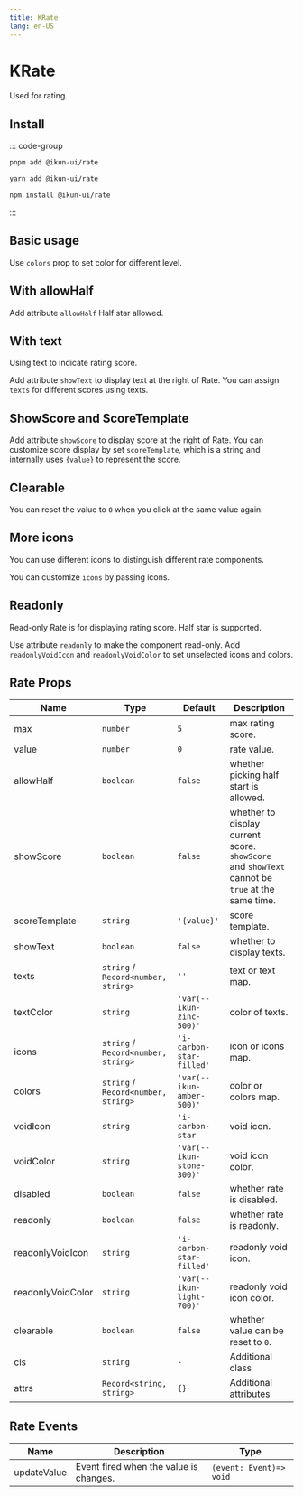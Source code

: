 ```yaml
---
title: KRate
lang: en-US
---
```


# KRate

Used for rating.

## Install

::: code-group

```bash [pnpm]
pnpm add @ikun-ui/rate
```

```bash [yarn]
yarn add @ikun-ui/rate
```

```bash [npm]
npm install @ikun-ui/rate
```

:::

## Basic usage

Use `colors` prop to set color for different level.

<demo src="../../../../example/rate/basic.svelte"  github='Rate'></demo>

## With allowHalf

Add attribute `allowHalf` Half star allowed.

<demo src="../../../../example/rate/allow-half.svelte"  github='Rate'></demo>

## With text

Using text to indicate rating score.

Add attribute `showText` to display text at the right of Rate. You can assign `texts` for different scores using texts.

<demo src="../../../../example/rate/with-text.svelte" github='Rate'></demo>

## ShowScore and ScoreTemplate

Add attribute `showScore` to display score at the right of Rate. You can customize score display by set `scoreTemplate`, which is a string and internally uses `{value}` to represent the score.

<demo src="../../../../example/rate/score-template.svelte" github='Rate'></demo>

## Clearable

You can reset the value to `0` when you click at the same value again.

<demo src="../../../../example/rate/clearable.svelte" github='Rate'></demo>

## More icons

You can use different icons to distinguish different rate components.

You can customize `icons` by passing icons.

<demo src="../../../../example/rate/more-icon.svelte" github='Rate'></demo>

## Readonly

Read-only Rate is for displaying rating score. Half star is supported.

Use attribute `readonly` to make the component read-only. Add `readonlyVoidIcon` and `readonlyVoidColor` to set unselected icons and colors.

<demo src="../../../../example/rate/readonly.svelte" github='Rate'></demo>

## Rate Props

| Name              | Type                                | Default                   | Description                                                                                     |
| ----------------- | ----------------------------------- | ------------------------- | ----------------------------------------------------------------------------------------------- |
| max               | `number`                            | `5`                       | max rating score.                                                                               |
| value             | `number`                            | `0`                       | rate value.                                                                                     |
| allowHalf         | `boolean`                           | `false`                   | whether picking half start is allowed.                                                          |
| showScore         | `boolean`                           | `false`                   | whether to display current score. `showScore` and `showText` cannot be `true` at the same time. |
| scoreTemplate     | `string`                            | `'{value}'`               | score template.                                                                                 |
| showText          | `boolean`                           | `false`                   | whether to display texts.                                                                       |
| texts             | `string` / `Record<number, string>` | `''`                      | text or text map.                                                                               |
| textColor         | `string`                            | `'var(--ikun-zinc-500)'`  | color of texts.                                                                                 |
| icons             | `string` / `Record<number, string>` | `'i-carbon-star-filled'`  | icon or icons map.                                                                              |
| colors            | `string` / `Record<number, string>` | `'var(--ikun-amber-500)'` | color or colors map.                                                                            |
| voidIcon          | `string`                            | `'i-carbon-star`          | void icon.                                                                                      |
| voidColor         | `string`                            | `'var(--ikun-stone-300)'` | void icon color.                                                                                |
| disabled          | `boolean`                           | `false`                   | whether rate is disabled.                                                                       |
| readonly          | `boolean`                           | `false`                   | whether rate is readonly.                                                                       |
| readonlyVoidIcon  | `string`                            | `'i-carbon-star-filled'`  | readonly void icon.                                                                             |
| readonlyVoidColor | `string`                            | `'var(--ikun-light-700)'` | readonly void icon color.                                                                       |
| clearable         | `boolean`                           | `false`                   | whether value can be reset to `0`.                                                              |
| cls               | `string`                            | `-`                       | Additional class                                                                                |
| attrs             | `Record<string, string>`            | `{}`                      | Additional attributes                                                                           |

## Rate Events

| Name        | Description                            | Type                    |
| ----------- | -------------------------------------- | ----------------------- |
| updateValue | Event fired when the value is changes. | `(event: Event)=> void` |
